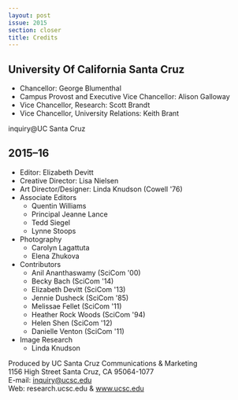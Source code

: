 ```yaml
---
layout: post
issue: 2015
section: closer
title: Credits
---
```


## University Of California Santa Cruz

- Chancellor: George Blumenthal
- Campus Provost and Executive Vice Chancellor: Alison Galloway
- Vice Chancellor, Research: Scott Brandt
- Vice Chancellor, University Relations: Keith Brant

inquiry@UC Santa Cruz

## 2015–16

- Editor: Elizabeth Devitt
- Creative Director: Lisa Nielsen
- Art Director/Designer: Linda Knudson (Cowell '76)
- Associate Editors
    - Quentin Williams
    - Principal Jeanne Lance
    - Tedd Siegel
    - Lynne Stoops
- Photography
    - Carolyn Lagattuta
    - Elena Zhukova
- Contributors
    - Anil Ananthaswamy (SciCom '00)
    - Becky Bach (SciCom '14)
    - Elizabeth Devitt (SciCom '13)
    - Jennie Dusheck (SciCom '85)
    - Melissae Fellet (SciCom '11)
    - Heather Rock Woods (SciCom '94)
    - Helen Shen (SciCom '12)
    - Danielle Venton (SciCom '11)
- Image Research
    - Linda Knudson

Produced by UC Santa Cruz Communications & Marketing  
1156 High Street
Santa Cruz, CA 95064-1077  
E-mail: inquiry@ucsc.edu  
Web: research.ucsc.edu & www.ucsc.edu
